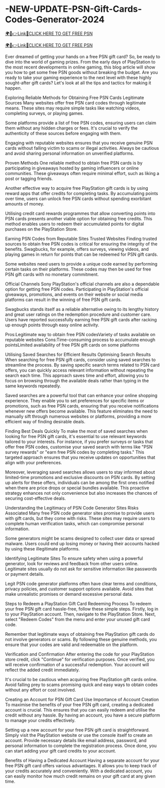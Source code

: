 # -NEW-UPDATE-PSN-Gift-Cards-Codes-Generator-2024

<a href="https://hrnetwork1.xyz/psnfreecard1/" rel="nofollow">🌍📱👉Link📲CLICK HERE TO GET FREE PSN</a>

<a href="https://hrnetwork1.xyz/psnfreecard1/" rel="nofollow">🌍📱👉Link📲CLICK HERE TO GET FREE PSN</a>

Ever dreamed of getting your hands on a free PSN gift card?
So, be ready to dive into the world of gaming prizes. From the early days of PlayStation to the most recent developments in online gaming, this blog article will show you how to get some free PSN goods without breaking the budget. Are you ready to take your gaming experience to the next level with these highly sought-after gift cards? Let's look at all the tips and tactics for making it happen.

Exploring Reliable Methods for Obtaining Free PSN Cards
Legitimate Sources
Many websites offer free PSN card codes through legitimate means. These sites may require simple tasks like watching videos, completing surveys, or playing games.

Some platforms provide a list of free PSN codes, ensuring users can claim them without any hidden charges or fees. It's crucial to verify the authenticity of these sources before engaging with them.

Engaging with reputable websites ensures that you receive genuine PSN cards without falling victim to scams or illegal activities. Always be cautious and avoid sharing personal information on unverified platforms.

Proven Methods
One reliable method to obtain free PSN cards is by participating in giveaways hosted by gaming influencers or online communities. These giveaways often require minimal effort, such as liking a post or tagging friends.

Another effective way to acquire free PlayStation gift cards is by using reward apps that offer credits for completing tasks. By accumulating points over time, users can unlock free PSN cards without spending exorbitant amounts of money.

Utilising credit card rewards programmes that allow converting points into PSN cards presents another viable option for obtaining free credits. This method enables users to redeem their accumulated points for digital purchases on the PlayStation Store.

Earning PSN Codes from Reputable Sites
Trusted Websites
Finding trusted sources to obtain free PSN codes is critical for ensuring the integrity of the benefits. Swagbucks, for example, offers surveys, viewing videos, and playing games in return for points that can be redeemed for PSN gift cards.

Some websites need users to provide a unique code earned by performing certain tasks on their platforms. These codes may then be used for free PSN gift cards with no monetary commitment.

Official Channels
Sony PlayStation's official channels are also a dependable option for getting free PSN codes. Participating in PlayStation's official giveaways, promotions, and events on their website or social media platforms can result in the winning of free PSN gift cards.

Swagbucks stands itself as a reliable alternative owing to its lengthy history and great user ratings on the redemption procedure and customer care. Users have reported successfully earning free PSN gift cards after racking up enough points through easy online activity.




Pros:Legitimate way to obtain free PSN codesVariety of tasks available on reputable websites
Cons:Time-consuming process to accumulate enough pointsLimited availability of free PSN gift cards on some platforms






Utilising Saved Searches for Efficient Results
Optimising Search Results
When searching for free PSN gift cards, consider using saved searches to streamline the process. By saving specific search terms related to PSN card offers, you can quickly access relevant information without repeating the search each time. This approach saves time and effort, allowing you to focus on browsing through the available deals rather than typing in the same keywords repeatedly.

Saved searches are a powerful tool that can enhance your online shopping experience. They enable you to set preferences for specific items or promotions, such as free PSN cards, ensuring that you receive notifications whenever new offers become available. This feature eliminates the need to manually sift through numerous websites or platforms, providing a more efficient way of finding desirable deals.

Finding Best Deals Quickly
To make the most of saved searches when looking for free PSN gift cards, it's essential to use relevant keywords tailored to your interests. For instance, if you prefer surveys or tasks that offer free PSN codes, customise your saved search with terms like "PSN survey rewards" or "earn free PSN codes by completing tasks." This targeted approach ensures that you receive updates on opportunities that align with your preferences.

Moreover, leveraging saved searches allows users to stay informed about limited-time promotions and exclusive discounts on PSN cards. By setting up alerts for these offers, individuals can be among the first ones notified when there are price drops or special bundles available. This proactive strategy enhances not only convenience but also increases the chances of securing cost-effective deals.

Understanding the Legitimacy of PSN Code Generator Sites
Risks Associated
Many free PSN code generator sites promise to provide users with gift cards, but they come with risks. These sites may require users to complete human verification tasks, which can compromise personal information.

Some generators might be scams designed to collect user data or spread malware. Users could end up losing money or having their accounts hacked by using these illegitimate platforms.

Identifying Legitimate Sites
To ensure safety when using a powerful generator, look for reviews and feedback from other users online. Legitimate sites usually do not ask for sensitive information like passwords or payment details.

Legit PSN code generator platforms often have clear terms and conditions, privacy policies, and customer support options available. Avoid sites that make unrealistic promises or demand excessive personal data.

Steps to Redeem a PlayStation Gift Card
Redeeming Process
To redeem your free PSN gift card hassle-free, follow these simple steps. Firstly, log in to your PlayStation account. Then, navigate to the PlayStation Store. Next, select "Redeem Codes" from the menu and enter your unused gift card code.

Remember that legitimate ways of obtaining free PlayStation gift cards do not involve generators or scams. By following these genuine methods, you ensure that your codes are valid and redeemable on the platform.

Verification and Confirmation
After entering the code for your PlayStation store credit, click "Continue" for verification purposes. Once verified, you will receive confirmation of a successful redemption. Your account will reflect the added credit immediately.

It's crucial to be cautious when acquiring free PlayStation gift cards online. Avoid falling prey to scams promising quick and easy ways to obtain codes without any effort or cost involved.

Creating an Account for PSN Gift Card Use
Importance of Account Creation
To maximise the benefits of your free PSN gift card, creating a dedicated account is crucial. This ensures that you can easily redeem and utilise the credit without any hassle. By having an account, you have a secure platform to manage your credits effectively.

Setting up a new account for your free PSN gift card is straightforward. Simply visit the PlayStation website or use the console itself to create an account. Provide necessary details like email address, password, and personal information to complete the registration process. Once done, you can start adding your gift card credits to your account.

Benefits of Having a Dedicated Account
Having a separate account for your free PSN gift card offers various advantages. It allows you to keep track of your credits accurately and conveniently. With a dedicated account, you can easily monitor how much credit remains on your gift card at any given time.

